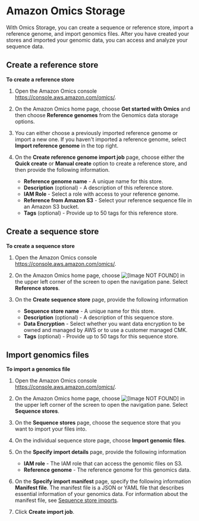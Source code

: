 # Amazon Omics Storage<a name="gs-console-storage"></a>

With Omics Storage, you can create a sequence or reference store, import a reference genome, and import genomics files\. After you have created your stores and imported your genomic data, you can access and analyze your sequence data\. 

## Create a reference store<a name="gs-console-create-reference-store"></a>

**To create a reference store**

1. Open the Amazon Omics console [https://console\.aws\.amazon\.com/omics/](https://console.aws.amazon.com/omics/)\.

1. On the Amazon Omics home page, choose **Get started with Omics** and then choose **Reference genomes** from the Genomics data storage options\.

1. You can either choose a previously imported reference genome or import a new one\. If you haven't imported a reference genome, select **Import reference genome** in the top right\.

1. On the **Create reference genome import job** page, choose either the **Quick create** or **Manual create** option to create a reference store, and then provide the following information\.
   + **Reference genome name** \- A unique name for this store\. 
   + **Description** \(optional\) \- A description of this reference store\.
   + **IAM Role** \- Select a role with access to your reference genome\. 
   + **Reference from Amazon S3** \- Select your reference sequence file in an Amazon S3 bucket\.
   + **Tags** \(optional\) \- Provide up to 50 tags for this reference store\.

## Create a sequence store<a name="gs-console-create-sequence-store"></a>

**To create a sequence store**

1. Open the Amazon Omics console [https://console\.aws\.amazon\.com/omics/](https://console.aws.amazon.com/omics/)\.

1. On the Amazon Omics home page, choose ![\[Image NOT FOUND\]](http://docs.aws.amazon.com/omics/latest/dev/images/menuNavPane.png) in the upper left corner of the screen to open the navigation pane\. Select **Reference stores**\.

1. On the **Create sequence store** page, provide the following information
   + **Sequence store name** \- A unique name for this store\. 
   + **Description** \(optional\) \- A description of this sequence store\.
   + **Data Encryption** \- Select whether you want data encryption to be owned and managed by AWS or to use a customer managed CMK\. 
   + **Tags** \(optional\) \- Provide up to 50 tags for this sequence store\.

## Import genomics files<a name="gs-console-import-genomics-files"></a>

**To import a genomics file**

1. Open the Amazon Omics console [https://console\.aws\.amazon\.com/omics/](https://console.aws.amazon.com/omics/)\.

1. On the Amazon Omics home page, choose ![\[Image NOT FOUND\]](http://docs.aws.amazon.com/omics/latest/dev/images/menuNavPane.png) in the upper left corner of the screen to open the navigation pane\. Select **Sequence stores**\.

1. On the **Sequence stores** page, choose the sequence store that you want to import your files into\.

1. On the individual sequence store page, choose **Import genomic files**\.

1. On the **Specify import details** page, provide the following information
   + **IAM role** \- The IAM role that can access the genomic files on S3\.
   + **Reference genome** \- The reference genome for this genomics data\.

1. On the **Specify import manifest** page, specify the following information **Manifest file**\. The manifest file is a JSON or YAML file that describes essential information of your genomics data\. For information about the manifest file, see [Sequence store imports](import-sequence-store.md)\.

1. Click **Create import job**\.